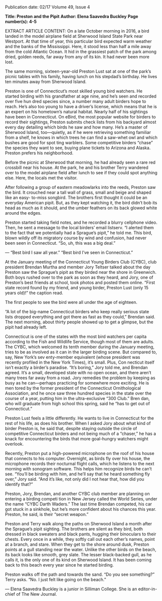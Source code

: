 Publication date: 02/17
Volume 49, Issue 4

**Title: Preston and the Pipit**
**Author: Elena Saavedra Buckley**
**Page number(s): 4-5**

EXTRACT ARTICLE CONTENT:
On a late October morning in 2016, a bird landed in 
the model airplane field at Sherwood Island State Park 
near Westport. At that time of year, this particular bird 
expected warm weather and the banks of the Mississippi. 
Here, it stood less than half a mile away from the cold 
Atlantic Ocean. It hid in the grassiest patch of the park 
among dried, golden reeds, far away from any of its kin. It 
had never been more lost. 

The same morning, sixteen-year-old Preston Lust sat 
at one of the park’s picnic tables with his family, having 
lunch on his stepdad’s birthday. He lives ten minutes 
away from Sherwood Island. 

Preston is one of Connecticut’s most skilled young 
bird watchers. He started birding with his grandfather 
at age nine, and he’s seen and recorded over five hun­
dred species since, a number many adult birders hope 
to reach. He’s also too young to have a driver’s license, 
which means that he is an expert on his hometown’s 
natural habitat. Nearly half of his sightings have been 
in Connecticut. On eBird, the most popular website for 
birders to record their sightings, Preston submits check­
lists from his backyard almost every day detailing which 
birds he saw and how many. He’s a master of Sherwood 
Island, too—quietly, as if he were retrieving something 
familiar from a shelf, he knows in which trees he can 
find a saw-whet owl and which bushes are good for spot­
ting warblers. Some competitive birders “chase” the 
species they want to see, buying plane tickets to Arizona 
and Alaska. Preston prefers his neighborhood.  

Before the picnic at Sherwood that morning, he had 
already seen a rare red crossbill near his house. At the 
park, he and his brother Terry wandered over to the 
model airplane field after lunch to see if they could 
spot anything else. Here, the locals met the visitor. 

After following a group of eastern meadowlarks into 
the reeds, Preston saw the bird. It crouched near a tall 
wall of grass, small and beige and shaped like an easy-
to-miss songbird. The brothers first thought it could be 
an everyday American pipit. But, as they kept watching 
it, the bird didn’t bob its head as much as it should, and 
the umber feathers on its back glowed white around 
the edges. 

Preston started taking field notes, and he recorded a 
blurry cellphone video. Then, he sent a message to the 
local birders’ email listserv.
“I alerted them to the fact that we potentially had a 
Sprague’s pipit,” he told me. This bird, blown wildly off 
its migratory course by wind and confusion, had never 
been seen in Connecticut. 
“So, uh, this was a big deal.” 

—
“Best bird I saw all year.”
“Best bird I’ve seen in Connecticut.” 

At the January meeting of the Connecticut Young 
Birders Club (CYBC), club president Brendan Murtha 
and member Jory Teltser talked about the day Preston 
saw the Sprague’s pipit as they birded near the shore in 
Greenwich. Both boys rushed over to the park as soon 
as they heard, and Jory, one of Preston’s best friends 
at school, took photos and posted them online. “First 
state record found by my friend, and young birder, 
Preston Lust (only 15 years old)!” the caption read. 

The first people to see the bird were all under the age 
of eighteen. 

“A lot of the big-name Connecticut birders who 
keep really serious state lists dropped everything and 
got there as fast as they could,” Brendan said. The 
next morning, about thirty people showed up to get a 
glimpse, but the pipit had already left. 

Connecticut is one of the states with the most bird 
watchers per capita according to the Fish and Wildlife 
Service, though most of them are adults. The CYBC, 
which welcomed its tenth member during the January 
meeting, tries to be as involved as it can in the larger 
birding scene. But compared to, say, New York’s sev­
enty-member equivalent (whose president was recently 
profiled in the New York Times), it’s small. Plus, Con­
necticut itself isn’t exactly a birder’s paradise.
“It’s boring,” Jory told me, and Brendan agreed. It’s 
a small, developed state with no open ocean, and there 
aren’t many trees far away from a road. Jory remedies 
the problem by keeping as busy as he can—perhaps 
practicing for somewhere more exciting. He is men­
tored by the former president of the Connecticut 
Ornithological Association, and he once saw three 
hundred species in the state over the course of a year, 
putting him in the ultra-exclusive “300 Club.” Bren­
dan, who will graduate from high school this spring, 
said he “has to get out of Connecticut.” 

Preston Lust feels a little differently. He wants to live 
in Connecticut for the rest of his life, as does his brother. 
When I asked Jory about what kind of birder Preston 
is, he said that, despite staying outside the circle of 
competitive Connecticut birders and not being much 
of a “chaser,” he has a knack for encountering the birds 
that more goal-hungry watchers might overlook.


Recently, Preston put a high-powered microphone 
on the roof of his house that connects to his computer. 
Overnight, as birds fly over his house, the microphone 
records their nocturnal flight calls, which he listens to 
the next morning with sonogram software. This helps 
him recognize birds he can’t see. 
“You’ll be birding with him, and he’ll say that he 
heard something fly over,” Jory said. “And it’s like, not 
only did I not hear that, how did you identify that?” 

Preston, Jory, Brendan, and another CYBC club 
member are planning on entering a birding competi­
tion in New Jersey called the World Series, under the 
name “CYBC Darth Waders.” The last time Brendan 
competed, his car got stuck in a sinkhole, but he’s more 
confident about his chances this year. Preston, he said, 
is their “secret weapon.”

Preston and Terry walk along the paths on Sherwood 
Island a month after the Sprague’s pipit sighting. The 
brothers are silent as they bird, both dressed in black 
sweaters and black pants, hugging their binoculars to 
their chests. Every once in a while, they softly call out 
each other’s names, point at a branch, and stare. 
When they get to the shore around dusk, Preston 
points at a gull standing near the water. Unlike the 
other birds on the beach, its back looks like smooth, 
grey slate. The lesser black-backed gull, as he calls it, 
is the only one of its kind on Sherwood Island. It has 
been coming back to this beach every year since he 
started birding. 

Preston walks off the path and towards the sand. 
“Do you see something?” Terry asks. 
“No. I just felt like going on the beach.” 

— Elena Saavedra Buckley is a junior in 
Silliman College. She is an editor-in-chief 
of The New Journal.